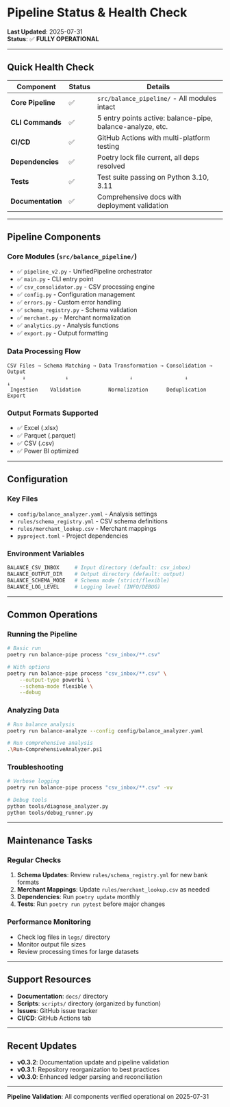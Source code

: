 # Pipeline Status & Health Check

**Last Updated**: 2025-07-31  
**Status**: ✅ **FULLY OPERATIONAL**

---

## Quick Health Check

| Component | Status | Details |
|-----------|--------|---------|
| **Core Pipeline** | ✅ | `src/balance_pipeline/` - All modules intact |
| **CLI Commands** | ✅ | 5 entry points active: balance-pipe, balance-analyze, etc. |
| **CI/CD** | ✅ | GitHub Actions with multi-platform testing |
| **Dependencies** | ✅ | Poetry lock file current, all deps resolved |
| **Tests** | ✅ | Test suite passing on Python 3.10, 3.11 |
| **Documentation** | ✅ | Comprehensive docs with deployment validation |

---

## Pipeline Components

### Core Modules (`src/balance_pipeline/`)
- ✅ `pipeline_v2.py` - UnifiedPipeline orchestrator
- ✅ `main.py` - CLI entry point
- ✅ `csv_consolidator.py` - CSV processing engine
- ✅ `config.py` - Configuration management
- ✅ `errors.py` - Custom error handling
- ✅ `schema_registry.py` - Schema validation
- ✅ `merchant.py` - Merchant normalization
- ✅ `analytics.py` - Analysis functions
- ✅ `export.py` - Output formatting

### Data Processing Flow
```
CSV Files → Schema Matching → Data Transformation → Consolidation → Output
     ↓             ↓                    ↓                 ↓            ↓
 Ingestion    Validation         Normalization      Deduplication   Export
```

### Output Formats Supported
- ✅ Excel (.xlsx)
- ✅ Parquet (.parquet)
- ✅ CSV (.csv)
- ✅ Power BI optimized

---

## Configuration

### Key Files
- `config/balance_analyzer.yaml` - Analysis settings
- `rules/schema_registry.yml` - CSV schema definitions
- `rules/merchant_lookup.csv` - Merchant mappings
- `pyproject.toml` - Project dependencies

### Environment Variables
```bash
BALANCE_CSV_INBOX     # Input directory (default: csv_inbox)
BALANCE_OUTPUT_DIR    # Output directory (default: output)
BALANCE_SCHEMA_MODE   # Schema mode (strict/flexible)
BALANCE_LOG_LEVEL     # Logging level (INFO/DEBUG)
```

---

## Common Operations

### Running the Pipeline
```bash
# Basic run
poetry run balance-pipe process "csv_inbox/**.csv"

# With options
poetry run balance-pipe process "csv_inbox/**.csv" \
    --output-type powerbi \
    --schema-mode flexible \
    --debug
```

### Analyzing Data
```bash
# Run balance analysis
poetry run balance-analyze --config config/balance_analyzer.yaml

# Run comprehensive analysis
.\Run-ComprehensiveAnalyzer.ps1
```

### Troubleshooting
```bash
# Verbose logging
poetry run balance-pipe process "csv_inbox/**.csv" -vv

# Debug tools
python tools/diagnose_analyzer.py
python tools/debug_runner.py
```

---

## Maintenance Tasks

### Regular Checks
1. **Schema Updates**: Review `rules/schema_registry.yml` for new bank formats
2. **Merchant Mappings**: Update `rules/merchant_lookup.csv` as needed
3. **Dependencies**: Run `poetry update` monthly
4. **Tests**: Run `poetry run pytest` before major changes

### Performance Monitoring
- Check log files in `logs/` directory
- Monitor output file sizes
- Review processing times for large datasets

---

## Support Resources

- **Documentation**: `docs/` directory
- **Scripts**: `scripts/` directory (organized by function)
- **Issues**: GitHub issue tracker
- **CI/CD**: GitHub Actions tab

---

## Recent Updates

- **v0.3.2**: Documentation update and pipeline validation
- **v0.3.1**: Repository reorganization to best practices
- **v0.3.0**: Enhanced ledger parsing and reconciliation

---

**Pipeline Validation**: All components verified operational on 2025-07-31